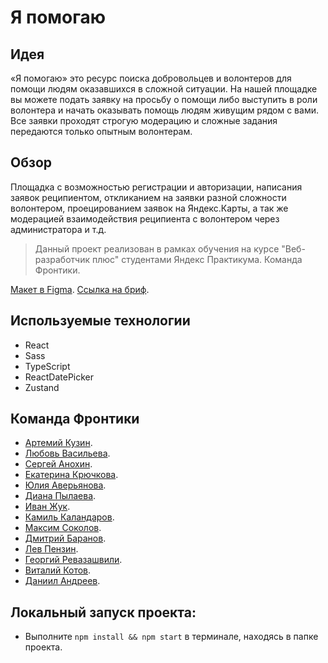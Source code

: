 # Я помогаю

## Идея
«Я помогаю» это ресурс поиска добровольцев и волонтеров для помощи людям оказавшихся в сложной ситуации. На нашей площадке вы можете подать заявку на просьбу о помощи либо выступить в роли волонтера и начать оказывать помощь людям живущим рядом с вами. Все заявки проходят строгую модерацию и сложные задания передаются только опытным волонтерам.

## Обзор
Площадка с возможностью регистрации и авторизации, написания заявок реципиентом, откликанием на заявки разной сложности волонтером, проецированием заявок на Яндекс.Карты, а так же модерацией взаимодействия реципиента с волонтером через администратора и т.д.

>Данный проект реализован в рамках обучения на курсе "Веб-разработчик плюс" студентами Яндекс Практикума. Команда Фронтики.

[Макет в Figma](https://www.figma.com/file/xYLbl9kLmcAwYCbAhCFMCy/%D0%AF%D0%9F%D0%BE%D0%BC%D0%BE%D0%B3%D0%B0%D1%8E-(Web)?node-id=179-1699&t=cp3lBCLa0Hhu3fVY-0).
[Ссылка на бриф](https://www.notion.so/3-8-be2845a627fd43028a7d61436342767b?pvs=4).

## Используемые технологии
* React
* Sass
* TypeScript
* ReactDatePicker
* Zustand

## Команда Фронтики
* [Артемий Кузин](https://github.com/kuzinartemiy).
* [Любовь Васильева](https://github.com/Luba-web).
* [Сергей Анохин](https://github.com/sergeianokhin).
* [Екатерина Крючкова](https://github.com/krekser37).
* [Юлия Аверьянова](https://github.com/AvaveryU).
* [Диана Пылаева](https://github.com/loown101).
* [Иван Жук](https://github.com/Zhukek).
* [Камиль Каландаров](https://github.com/Kamil-Kalandarov).
* [Максим Соколов](https://github.com/maxvrt).
* [Дмитрий Баранов](https://github.com/DmitryBaranovAndreevich).
* [Лев Пензин](https://github.com/leondasferras).
* [Георгий Ревазашвили](https://github.com/zigfrei).
* [Виталий Котов](https://github.com/VitKotov).
* [Даниил Андреев](https://github.com/accrrsd).

## Локальный запуск проекта:
* Выполните `npm install && npm start` в терминале, находясь в папке проекта.
